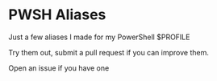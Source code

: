 # PWSH Aliases

Just a few aliases I made for my PowerShell $PROFILE

Try them out, submit a pull request if you can improve them.

Open an issue if you have one